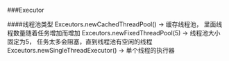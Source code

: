 ###Executor

####线程池类型
    Exceutors.newCachedThreadPool() -> 缓存线程池， 里面线程数量随着任务增加而增加
    Exceutors.newFixedThreadPool(5) -> 线程池大小固定为5， 任务太多会阻塞，直到线程池有空闲的线程
    Exceutors.newSingleThreadExecutor() -> 单个线程的执行器